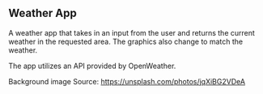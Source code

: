 ## Weather App

A weather app that takes in an input from the user and returns the current weather in the requested area. The graphics also change to match the weather. 

The app utilizes an API provided by OpenWeather. 

Background image Source: https://unsplash.com/photos/jqXiBG2VDeA
